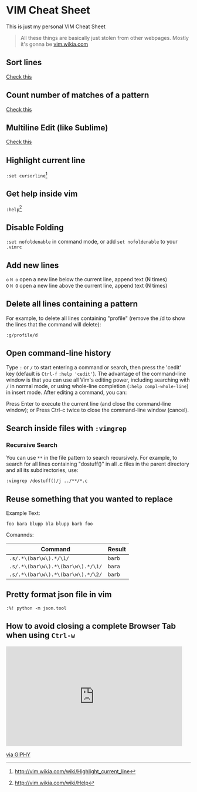 # VIM Cheat Sheet

This is just my personal VIM Cheat Sheet

> All these things are basically just stolen from other webpages. Mostly it's gonna be [vim.wikia.com](http://vim.wikia.com/wiki)

## Sort lines 

[Check this](https://vim.fandom.com/wiki/Sort_lines)

## Count number of matches of a pattern

[Check this](http://vim.wikia.com/wiki/Count_number_of_matches_of_a_pattern)

## Multiline Edit (like Sublime)

[Check this](https://stackoverflow.com/a/11790464)

## Highlight current line

`:set cursorline`[^cursorline]

[^cursorline]: http://vim.wikia.com/wiki/Highlight_current_line

## Get help inside vim

`:help`[^help]

[^help]: http://vim.wikia.com/wiki/Help

## Disable Folding

`:set nofoldenable` in command mode, or add `set nofoldenable` to your `.vimrc`

## Add new lines

`o` `N o` open a new line below the current line, append text (N times)  
`O`	`N O`	open a new line above the current line, append text (N times)

## Delete all lines containing a pattern

For example, to delete all lines containing "profile" (remove the /d to show the lines that the command will delete):

```
:g/profile/d
```

## Open command-line history 

Type `:` or `/` to start entering a command or search, then press the 'cedit' key (default is `Ctrl-f` `:help 'cedit'`).
The advantage of the command-line window is that you can use all Vim's editing power, including searching with `/` in normal mode, or using whole-line completion (`:help compl-whole-line`) in insert mode. After editing a command, you can:

Press Enter to execute the current line (and close the command-line window); or
Press Ctrl-c twice to close the command-line window (cancel).

## Search inside files with `:vimgrep`

### Recursive Search

You can use `**` in the file pattern to search recursively. For example, to search for all lines containing "dostuff()" in all .c files in the parent directory and all its subdirectories, use:

```
:vimgrep /dostuff()/j ../**/*.c
```

## Reuse something that you wanted to replace

Example Text:

```
foo bara blupp bla blupp barb foo
```

Comannds:

| Command | Result |
| ------- | ------ |
| `.s/.*\(bar\w\).*/\1/` | `barb` |
| `.s/.*\(bar\w\).*\(bar\w\).*/\1/` | `bara` |
| `.s/.*\(bar\w\).*\(bar\w\).*/\2/` | `barb` |

## Pretty format json file in vim

`:%! python -m json.tool`

## How to avoid closing a complete Browser Tab when using `Ctrl-w`

<iframe src="https://giphy.com/embed/lKrrumbdd7LY4" width="480" height="272" frameBorder="0" class="giphy-embed" allowFullScreen></iframe><p><a href="https://giphy.com/gifs/might-trollface-lKrrumbdd7LY4">via GIPHY</a></p>
